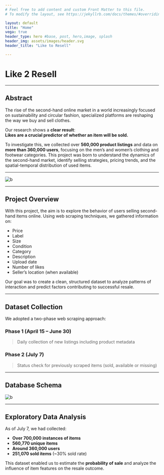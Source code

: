 ```yaml
---
# Feel free to add content and custom Front Matter to this file.
# To modify the layout, see https://jekyllrb.com/docs/themes/#overriding-theme-defaults

layout: default
title: "Home"
vega: true
header_type: hero #base, post, hero,image, splash
header_img: assets/images/header.svg
header_title: "Like to Resell"

---
```


# Like 2 Resell  

---

## Abstract

The rise of the second-hand online market in a world increasingly focused on sustainability and circular fashion, specialized platforms are reshaping the way we buy and sell clothes.

Our research shows a **clear result**:  
**Likes are a crucial predictor of whether an item will be sold.**

To investigate this, we collected over **560,000 product listings** and data on **more than 360,000 users**, focusing on the men’s and women’s clothing and footwear categories. This project was born to understand the dynamics of the second-hand market, identify selling strategies, pricing trends, and the spatial-temporal distribution of used items.

---

![b](/workspaces/g5-2025-website/docs/assets/images/Logo_SoBigData_ITA_560_X_100.png)

---

## Project Overview

With this project, the aim is to explore the behavior of users selling second-hand items online. Using web scraping techniques, we gathered information on:

- Price  
- Label  
- Size  
- Condition  
- Category  
- Description  
- Upload date  
- Number of likes  
- Seller’s location (when available)

Our goal was to create a clean, structured dataset to analyze patterns of interaction and predict factors contributing to successful resale.

---

## Dataset Collection

We adopted a two-phase web scraping approach:

### Phase 1 (April 15 – June 30)
> Daily collection of new listings including product metadata

### Phase 2 (July 7)
> Status check for previously scraped items (sold, available or missing)

---

## Database Schema  

![b](/workspaces/g5-2025-website/docs/assets/images/Logo_SoBigData_ITA_560_X_100.png)

---

## Exploratory Data Analysis

As of July 7, we had collected:

- **Over 700,000 instances of items**
- **560,770 unique items**  
- **Around 360,000 users**  
- **251,070 sold items** (~30% sold rate)

This dataset enabled us to estimate the **probability of sale** and analyze the influence of item features on the resale outcome.



